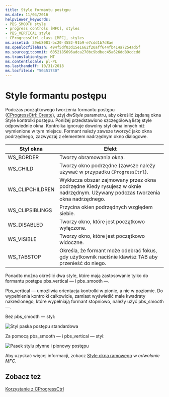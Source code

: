 ```yaml
---
title: Style formantu postępu
ms.date: 11/04/2016
helpviewer_keywords:
- PBS_SMOOTH style
- progress controls [MFC], styles
- PBS_VERTICAL style
- CProgressCtrl class [MFC], styles
ms.assetid: 39eb8081-bc20-4552-91b9-e7cdd1b7d8ae
ms.openlocfilehash: 494f5df03d15e1662f20aff644fb414a7254ad5f
ms.sourcegitcommit: 6052185696adca270bc9bdbec45a626dd89cdcdd
ms.translationtype: MT
ms.contentlocale: pl-PL
ms.lasthandoff: 10/31/2018
ms.locfileid: "50451730"
---
```

# <a name="styles-for-the-progress-control"></a>Style formantu postępu

Podczas początkowego tworzenia formantu postępu ([CProgressCtrl::Create](../mfc/reference/cprogressctrl-class.md#create)), użyj *dwStyle* parametru, aby określić żądaną okna Style kontrolki postępu. Poniżej przedstawiono szczegółową listę style odpowiednie okna. Kontrolka ignoruje dowolny styl okna innych niż wymienione w tym miejscu. Formant należy zawsze tworzyć jako okna podrzędnego, zazwyczaj z elementem nadrzędnym okno dialogowe.

|Styl okna|Efekt|
|------------------|------------|
|WS_BORDER|Tworzy obramowania okna.|
|WS_CHILD|Tworzy okno podrzędne (zawsze należy używać w przypadku `CProgressCtrl`).|
|WS_CLIPCHILDREN|Wyklucza obszar zajmowany przez okna podrzędne Kiedy rysujesz w oknie nadrzędnym. Używany podczas tworzenia okna nadrzędnego.|
|WS_CLIPSIBLINGS|Przycina okien podrzędnych względem siebie.|
|WS_DISABLED|Tworzy okno, które jest początkowo wyłączone.|
|WS_VISIBLE|Tworzy okno, które jest początkowo widoczne.|
|WS_TABSTOP|Określa, że formant może odebrać fokus, gdy użytkownik naciśnie klawisz TAB aby przenieść do niego.|

Ponadto można określić dwa style, które mają zastosowanie tylko do formantu postępu pbs_vertical — i pbs_smooth —.

Pbs_vertical — umożliwia orientacja kontrolki w pionie, a nie w poziomie. Do wypełnienia kontrolki całkowicie, zamiast wyświetlić małe kwadraty nakreślonego, które wypełniają formant stopniowo, należy użyć pbs_smooth —.

Bez pbs_smooth — styl:

![Styl paska postępu standardowa](../mfc/media/vc4ruw1.gif "vc4ruw1")

Za pomocą pbs_smooth — i pbs_vertical — styl:

![Pasek stylu płynne i pionowy postępu](../mfc/media/vc4ruw2.gif "vc4ruw2")

Aby uzyskać więcej informacji, zobacz [Style okna ramowego](../mfc/reference/styles-used-by-mfc.md#frame-window-styles-mfc) w *odwołanie MFC*.

## <a name="see-also"></a>Zobacz też

[Korzystanie z CProgressCtrl](../mfc/using-cprogressctrl.md)

